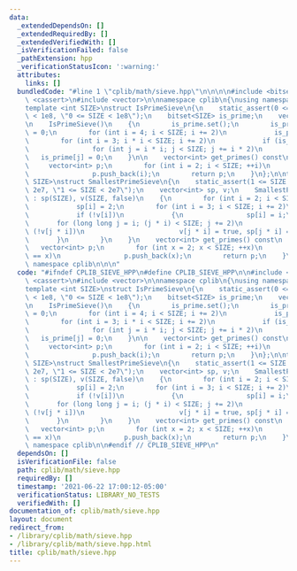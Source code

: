 ```yaml
---
data:
  _extendedDependsOn: []
  _extendedRequiredBy: []
  _extendedVerifiedWith: []
  _isVerificationFailed: false
  _pathExtension: hpp
  _verificationStatusIcon: ':warning:'
  attributes:
    links: []
  bundledCode: "#line 1 \"cplib/math/sieve.hpp\"\n\n\n\n#include <bitset>\n#include\
    \ <cassert>\n#include <vector>\n\nnamespace cplib\n{\nusing namespace std;\n\n\
    template <int SIZE>\nstruct IsPrimeSieve\n{\n    static_assert(0 <= SIZE and SIZE\
    \ < 1e8, \"0 <= SIZE < 1e8\");\n    bitset<SIZE> is_prime;\n    vector<int>  primes;\n\
    \n    IsPrimeSieve()\n    {\n        is_prime.set();\n        is_prime[0] = is_prime[1]\
    \ = 0;\n        for (int i = 4; i < SIZE; i += 2)\n            is_prime[i] = 0;\n\
    \        for (int i = 3; i * i < SIZE; i += 2)\n            if (is_prime[i])\n\
    \                for (int j = i * i; j < SIZE; j += i * 2)\n                 \
    \   is_prime[j] = 0;\n    }\n\n    vector<int> get_primes() const\n    {\n   \
    \     vector<int> p;\n        for (int i = 2; i < SIZE; ++i)\n            if (is_prime[i])\n\
    \                p.push_back(i);\n        return p;\n    }\n};\n\ntemplate <int\
    \ SIZE>\nstruct SmallestPrimeSieve\n{\n    static_assert(1 <= SIZE and SIZE <\
    \ 2e7, \"1 <= SIZE < 2e7\");\n    vector<int> sp, v;\n    SmallestPrimeSieve()\
    \ : sp(SIZE), v(SIZE, false)\n    {\n        for (int i = 2; i < SIZE; i += 2)\n\
    \            sp[i] = 2;\n        for (int i = 3; i < SIZE; i += 2)\n        {\n\
    \            if (!v[i])\n            {\n                sp[i] = i;\n         \
    \       for (long long j = i; (j * i) < SIZE; j += 2)\n                    if\
    \ (!v[j * i])\n                        v[j * i] = true, sp[j * i] = i;\n     \
    \       }\n        }\n    }\n    vector<int> get_primes() const\n    {\n     \
    \   vector<int> p;\n        for (int x = 2; x < SIZE; ++x)\n            if (sp[x]\
    \ == x)\n                p.push_back(x);\n        return p;\n    }\n};\n\n} //\
    \ namespace cplib\n\n\n"
  code: "#ifndef CPLIB_SIEVE_HPP\n#define CPLIB_SIEVE_HPP\n\n#include <bitset>\n#include\
    \ <cassert>\n#include <vector>\n\nnamespace cplib\n{\nusing namespace std;\n\n\
    template <int SIZE>\nstruct IsPrimeSieve\n{\n    static_assert(0 <= SIZE and SIZE\
    \ < 1e8, \"0 <= SIZE < 1e8\");\n    bitset<SIZE> is_prime;\n    vector<int>  primes;\n\
    \n    IsPrimeSieve()\n    {\n        is_prime.set();\n        is_prime[0] = is_prime[1]\
    \ = 0;\n        for (int i = 4; i < SIZE; i += 2)\n            is_prime[i] = 0;\n\
    \        for (int i = 3; i * i < SIZE; i += 2)\n            if (is_prime[i])\n\
    \                for (int j = i * i; j < SIZE; j += i * 2)\n                 \
    \   is_prime[j] = 0;\n    }\n\n    vector<int> get_primes() const\n    {\n   \
    \     vector<int> p;\n        for (int i = 2; i < SIZE; ++i)\n            if (is_prime[i])\n\
    \                p.push_back(i);\n        return p;\n    }\n};\n\ntemplate <int\
    \ SIZE>\nstruct SmallestPrimeSieve\n{\n    static_assert(1 <= SIZE and SIZE <\
    \ 2e7, \"1 <= SIZE < 2e7\");\n    vector<int> sp, v;\n    SmallestPrimeSieve()\
    \ : sp(SIZE), v(SIZE, false)\n    {\n        for (int i = 2; i < SIZE; i += 2)\n\
    \            sp[i] = 2;\n        for (int i = 3; i < SIZE; i += 2)\n        {\n\
    \            if (!v[i])\n            {\n                sp[i] = i;\n         \
    \       for (long long j = i; (j * i) < SIZE; j += 2)\n                    if\
    \ (!v[j * i])\n                        v[j * i] = true, sp[j * i] = i;\n     \
    \       }\n        }\n    }\n    vector<int> get_primes() const\n    {\n     \
    \   vector<int> p;\n        for (int x = 2; x < SIZE; ++x)\n            if (sp[x]\
    \ == x)\n                p.push_back(x);\n        return p;\n    }\n};\n\n} //\
    \ namespace cplib\n\n#endif // CPLIB_SIEVE_HPP\n"
  dependsOn: []
  isVerificationFile: false
  path: cplib/math/sieve.hpp
  requiredBy: []
  timestamp: '2021-06-22 17:00:12-05:00'
  verificationStatus: LIBRARY_NO_TESTS
  verifiedWith: []
documentation_of: cplib/math/sieve.hpp
layout: document
redirect_from:
- /library/cplib/math/sieve.hpp
- /library/cplib/math/sieve.hpp.html
title: cplib/math/sieve.hpp
---
```


